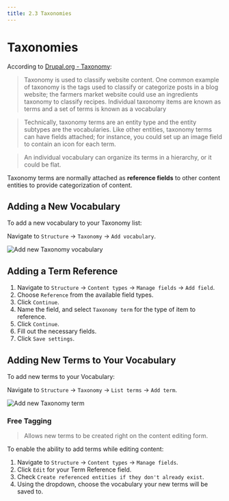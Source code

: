 ```yaml
---
title: 2.3 Taxonomies
---
```


# Taxonomies

According to [Drupal.org - Taxonomy](https://www.drupal.org/docs/user_guide/en/structure-taxonomy.html):

> Taxonomy is used to classify website content. One common example of taxonomy is the tags used to classify or categorize posts in a blog website; the farmers market website could use an ingredients taxonomy to classify recipes. Individual taxonomy items are known as terms and a set of terms is known as a vocabulary

> Technically, taxonomy terms are an entity type and the entity subtypes are the vocabularies. Like other entities, taxonomy terms can have fields attached; for instance, you could set up an image field to contain an icon for each term.

> An individual vocabulary can organize its terms in a hierarchy, or it could be flat.

Taxonomy terms are normally attached as __reference fields__ to other content entities to provide categorization of content.

## Adding a New Vocabulary

To add a new vocabulary to your Taxonomy list:

Navigate to `Structure` -> `Taxonomy` -> `Add vocabulary`.

![Add new Taxonomy vocabulary](/images/add-vocabulary.png "Add new vocabulary")

## Adding a Term Reference

1. Navigate to `Structure` -> `Content types` -> `Manage fields` -> `Add field`.
2. Choose `Reference` from the available field types.
3. Click `Continue`.
4. Name the field, and select `Taxonomy term` for the type of item to reference.
5. Click `Continue`.
6. Fill out the necessary fields.
7. Click `Save settings`.

## Adding New Terms to Your Vocabulary 

To add new terms to your Vocabulary:

Navigate to `Structure` -> `Taxonomy` -> `List terms` -> `Add term`.

![Add new Taxonomy term](/images/add-term.png "Add new term")

### Free Tagging
> Allows new terms to be created right on the content editing form.

To enable the ability to add terms while editing content:
1. Navigate to `Structure` -> `Content types` -> `Manage fields`.
2. Click `Edit` for your Term Reference field.
3. Check `Create referenced entities if they don't already exist`.
4. Using the dropdown, choose the vocabulary your new terms will be saved to.

